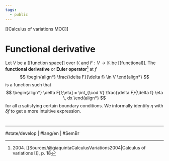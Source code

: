 ```yaml
---
tags:
  - public
---
```

[[Calculus of variations MOC]]
# Functional derivative

Let $V$ be a [[function space]] over $\mathbb{K}$ and $F : V \to \mathbb{K}$ be [[functional]].
The **functional derivative** or **Euler operator**[^2004] at $f$
$$
\begin{align*}
\frac{\delta F}{\delta f} \in V
\end{align*}
$$
is a function such that 
$$
\begin{align*}
\delta F[f;\eta] = \int_{\cod V} \frac{\delta F}{\delta f} \eta \, dx 
\end{align*}
$$
for all $\eta$ satisfying certain boundary conditions.
We informally identify $\eta$ with $\delta f$ to get a more intuitive expression.

  [^2004]: 2004\. [[Sources/@giaquintaCalculusVariations2004|Calculus of variations I]], p. 18

#
---
#state/develop | #lang/en | #SemBr

